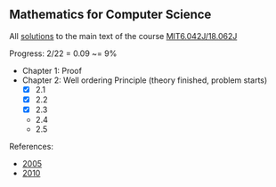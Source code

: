 ## Mathematics for Computer Science

All [solutions](https://github.com/SonTrungTo/MIT6.042J_18.062J/blob/master/src/solutions.pdf) to the main text of
the course [MIT6.042J/18.062J](https://ocw.mit.edu/courses/electrical-engineering-and-computer-science/6-042j-mathematics-for-computer-science-spring-2015/index.htm)

Progress: 2/22 = 0.09 ~= 9%

- Chapter 1: Proof
- Chapter 2: Well ordering Principle (theory finished, problem starts)
    - [x] 2.1
    - [x] 2.2
    - [x] 2.3
    - 2.4
    - 2.5
    

References:
- [2005](https://ocw.mit.edu/courses/6-042j-mathematics-for-computer-science-fall-2005/pages/assignments/)
- [2010](https://ocw.mit.edu/courses/6-042j-mathematics-for-computer-science-fall-2010/pages/assignments/)
